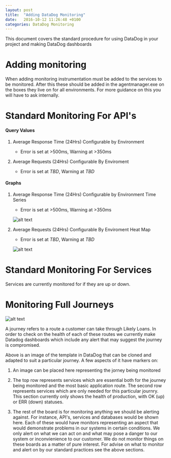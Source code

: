 ```yaml
---
layout: post
title:  "Adding DataDog Monitoring"
date:   2016-10-12 11:26:48 +0100
categories: DataDog Monitoring
---
```

This document covers the standard procedure for using DataDog in your project and making
DataDog dashboards

# Adding monitoring

When adding monitoring instrumentation must be added to the services to be monitored. After this these should be added in the agentmanager.exe on the boxes they live on for all environments. For more guidance on this you will have to ask internally.

# Standard Monitoring For API's

#### Query Values

1. Average Response Time (24Hrs) Configurable by Environment
    * Error is set at >500ms, Warning at >350ms
 
    
2. Average Requests (24Hrs) Configurable By Enviroment
    * Error is set at *TBD*, Warning at *TBD*

#### Graphs

1. Average Response Time (24Hrs) Configurable by Environment Time Series
    * Error is set at >500ms, Warning at >350ms

    ![alt text](http://i63.tinypic.com/2u6jjwz.png "Timeseries")

2. Average Requests (24Hrs) Configurable By Enviroment Heat Map
    * Error is set at *TBD*, Warning at *TBD*
    
    ![alt text](http://i65.tinypic.com/29dbsm1.png "Heat Map")
    

# Standard Monitoring For Services

Services are currently monitored for if they are up or down.

# Monitoring Full Journeys

![alt text](http://i63.tinypic.com/r02ovt.png "DataDog Journey Board")

A journey refers to a route a customer can take through Likely Loans. In order to check on the health of each of these routes we currently make Datadog dashboards which include any alert that may suggest the journey is compromised.

Above is an image of the template in DataDog that can be cloned and adapted to suit a particular journey. A few aspects of it have markers on:

1) An image can be placed here representing the jorney being monitored

2) The top row represents services which are essential both for the journey being monitored and the most basic application route. The second row represents services which are only needed for this particular journry. This section currently only shows the health of production, with OK (up) or ERR (down) statuses.

3) The rest of the board is for monitoring anything we should be alerting against. For instance, API's, services and databases would be shown here. Each of these would have monitors representing an aspect that would demonstrate problems in our systems in certain conditions. We only alert on what we can act on and what may pose a danger to our system or inconvienience to our customer. We do not monitor things on these boards as a matter of pure interest. For advise on what to monitor and alert on by our standard practices see the above sections.